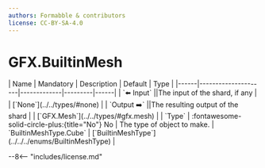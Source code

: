 ```yaml
---
authors: Formabble & contributors
license: CC-BY-SA-4.0
---
```



# GFX.BuiltinMesh

<div class="sh-parameters" markdown="1">
| Name | Mandatory | Description | Default | Type |
|------|---------------------|-------------|---------|------|
| `⬅️ Input` ||The input of the shard, if any | | [`None`](../../types/#none) |
| `Output ➡️` ||The resulting output of the shard | | [`GFX.Mesh`](../../types/#gfx.mesh) |
| `Type` | :fontawesome-solid-circle-plus:{title="No"} No  | The type of object to make. | `BuiltinMeshType.Cube` | [`BuiltinMeshType`](../../../enums/BuiltinMeshType) |

</div>



--8<-- "includes/license.md"

